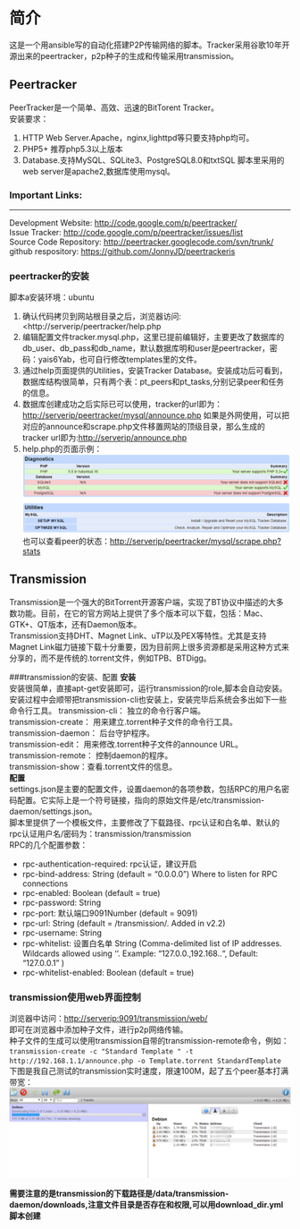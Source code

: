 # 简介
这是一个用ansible写的自动化搭建P2P传输网络的脚本。Tracker采用谷歌10年开源出来的peertracker，p2p种子的生成和传输采用transmission。

## Peertracker
PeerTracker是一个简单、高效、迅速的BitTorent Tracker。  
安装要求：  
1. HTTP Web Server.Apache，nginx,lighttpd等只要支持php均可。  
2. PHP5+ 推荐php5.3以上版本  
3. Database.支持MySQL、SQLite3、PostgreSQL8.0和txtSQL 
脚本里采用的web server是apache2,数据库使用mysql。   


### Important Links:
---
Development Website: <http://code.google.com/p/peertracker/>  
Issue Tracker: <http://code.google.com/p/peertracker/issues/list>  
Source Code Repository: <http://peertracker.googlecode.com/svn/trunk/>  
github respository: <https://github.com/JonnyJD/peertrackeris>  

### peertracker的安装
脚本a安装环境：ubuntu  
1. 确认代码拷贝到网站根目录之后，浏览器访问:<http://serverip/peertracker/help.php  
2. 编辑配置文件tracker.mysql.php，这里已提前编辑好，主要更改了数据库的db_user、db_pass和db_name，默认数据库明和user是peertracker，密码：yais6Yab，也可自行修改templates里的文件。  
3. 通过help页面提供的Utilities，安装Tracker Database。安装成功后可看到，数据库结构很简单，只有两个表：pt_peers和pt_tasks,分别记录peer和任务的信息。  
4. 数据库创建成功之后实际已可以使用，tracker的url即为：<http://serverip/peertracker/mysql/announce.php> 如果是外网使用，可以把对应的announce和scrape.php文件移置网站的顶级目录，那么生成的tracker url即为:<http://serverip/announce.php>   
5. help.php的页面示例：
![help.php](https://github.com/xujpxm/picture/blob/master/peertracker_help.png?raw=true>)  
也可以查看peer的状态：<http://serverip/peertracker/mysql/scrape.php?stats>


 
## Transmission
  Transmission是一个强大的BitTorrent开源客户端，实现了BT协议中描述的大多数功能。目前，在它的官方网站上提供了多个版本可以下载，包括：Mac、GTK+、QT版本，还有Daemon版本。  
  Transmission支持DHT、Magnet Link、uTP以及PEX等特性。尤其是支持Magnet Link磁力链接下载十分重要，因为目前网上很多资源都是采用这种方式来分享的，而不是传统的.torrent文件，例如TPB、BTDigg。  




###transmission的安装、配置
**安装**  
安装很简单，直接apt-get安装即可，运行transmission的role,脚本会自动安装。  
安装过程中会顺带把transmission-cli也安装上，安装完毕后系统会多出如下一些命令行工具。 
transmission-cli： 独立的命令行客户端。  
transmission-create： 用来建立.torrent种子文件的命令行工具。  
transmission-daemon： 后台守护程序。  
transmission-edit： 用来修改.torrent种子文件的announce URL。  
transmission-remote： 控制daemon的程序。  
transmission-show：查看.torrent文件的信息。  
**配置**  
settings.json是主要的配置文件，设置daemon的各项参数，包括RPC的用户名密码配置。它实际上是一个符号链接，指向的原始文件是/etc/transmission-daemon/settings.json。  
脚本里提供了一个模板文件，主要修改了下载路径、rpc认证和白名单、默认的rpc认证用户名/密码为：transmission/transmission  
RPC的几个配置参数：  
* rpc-authentication-required: rpc认证，建议开启  
* rpc-bind-address: String (default = “0.0.0.0”) Where to listen for RPC connections  
* rpc-enabled: Boolean (default = true)  
* rpc-password: String  
* rpc-port: 默认端口9091Number (default = 9091)  
* rpc-url: String (default = /transmission/. Added in v2.2)  
* rpc-username: String  
* rpc-whitelist: 设置白名单 String (Comma-delimited list of IP addresses. Wildcards allowed using ‘‘. Example: “127.0.0.,192.168..“, Default: “127.0.0.1” )  
* rpc-whitelist-enabled: Boolean (default = true)  

### transmission使用web界面控制
浏览器中访问：<http://serverip:9091/transmission/web/>  
即可在浏览器中添加种子文件，进行p2p网络传输。  
种子文件的生成可以使用transmission自带的transmission-remote命令，例如：  
`transmission-create -c "Standard Template " -t http://192.168.1.1/announce.php -o Template.torrent StandardTemplate` 
下图是我自己测试的transmission实时速度，限速100M，起了五个peer基本打满带宽：  
![speed](https://github.com/xujpxm/picture/blob/master/peer.png?raw=true)  

**需要注意的是transmission的下载路径是/data/transmission-daemon/downloads,注意文件目录是否存在和权限,可以用download_dir.yml脚本创建**

